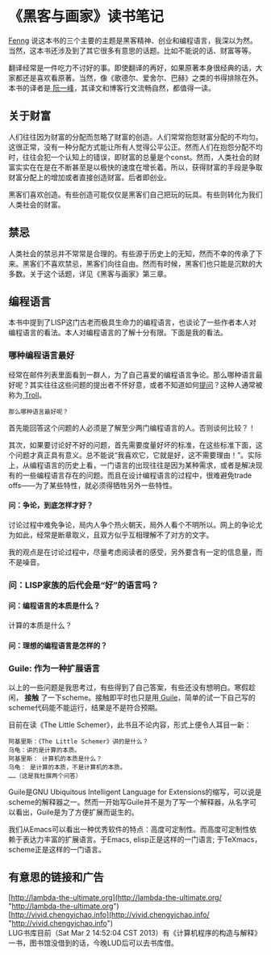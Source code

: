 ---
---

# 《黑客与画家》读书笔记

[ Fenng](http://dbanotes.net/review/Hackers_and_Painters.html "http://dbanotes.net/review/Hackers_and_Painters.html") 说这本书的三个主要的主题是黑客精神、创业和编程语言，我深以为然。当然，这本书还涉及到了其它很多有意思的话题。比如不能说的话、财富等等。  
  
翻译经常是一件吃力不讨好的事。即使翻译的再好，如果原著本身很经典的话，大家都还是喜欢看原著。当然，像《歌德尔、爱舍尔、巴赫》之类的书得排除在外。本书的译者是[ 阮一峰](http://www.ruanyifeng.com/home.html "http://www.ruanyifeng.com/home.html")，其译文和博客行文流畅自然，都值得一读。 

## 关于财富

人们往往因为财富的分配而忽略了财富的创造。人们常常抱怨财富分配的不均匀。这很正常，没有一种分配方式能让所有人觉得公平公正。然而人们在抱怨分配不均时，往往会犯一个认知上的错误，即财富的总量是个const。然而，人类社会的财富实实在在是在不断甚至是以极快的速度在增长着。所以，获得财富的手段是争取财富分配上的增加或者直接创造财富。后者即创业。  
  
黑客们喜欢创造。有些创造可能仅仅是黑客们自己把玩的玩具。有些则转化为我们人类社会的财富。  

## 禁忌

人类社会的禁忌并不常常是合理的。有些源于历史上的无知，然而不幸的传承了下来。黑客们不喜欢禁忌，黑客们向往自由。然而有时候，黑客们也只能是沉默的大多数。关于这个话题，详见《黑客与画家》第三章。 

## 编程语言

本书中提到了LISP这门古老而极具生命力的编程语言，也谈论了一些作者本人对编程语言的看法。本人对编程语言的了解十分有限。下面是我的看法。 

### 哪种编程语言最好

经常在邮件列表里面看到一群人，为了自己喜爱的编程语言争论。那么哪种语言最好呢？其实往往这些问题的提出者不怀好意，或者不知道如何[提问](/wiki/doc/smart-questions "doc:smart-questions")？这种人通常被称为[ Troll](http://en.wikipedia.org/wiki/Troll_\(Internet\) "http://en.wikipedia.org/wiki/Troll_%28Internet%29")。  

    
    
    那么哪种语言最好呢？

首先能回答这个问题的人必须是了解至少两门编程语言的人。否则谈何比较？！  
  
其次，如果要讨论好不好的问题，首先需要度量好坏的标准，在这些标准下面，这个问题才真正具有意义。总不能说“我喜欢它，它就是好，这不需要理由！”。实际上，从编程语言的历史上看，一门语言的出现往往是因为某种需求，或者是解决现有的一些编程语言存在的问题。而且在设计编程语言的过程中，很难避免trade offs——为了某些特性，就必须得牺牲另外一些特性。  

#### 问：争论，到底怎样才好？

讨论过程中难免争论，局内人争个热火朝天，局外人看个不明所以。网上的争论尤为如此，经常是断章取义，且双方似乎互相理解不了对方的文字。  
  
我的观点是在讨论过程中，尽量考虑阅读者的感受，另外要含有一定的信息量，而不是噪音。 

### 问：LISP家族的后代会是“好”的语言吗？

#### 问：编程语言的本质是什么？

计算的本质是什么？  

#### 问：理想的编程语言是怎样的？

### Guile: 作为一种扩展语言

以上的一些问题是我思考过，有些得到了自己答案，有些还没有想明白。寒假趁闲， **接触** 了一下scheme。接触即平时也只是用[ Guile](http://en.wikipedia.org/wiki/GNU_Guile "http://en.wikipedia.org/wiki/GNU_Guile")，简单的试一下自己写的scheme代码能不能运行，结果是不是符合预期。  
  
目前在读《The Little Schemer》，此书且不论内容，形式上便令人耳目一新： 

    
    
    阿基里斯：《The Little Schemer》讲的是什么？
    乌龟：讲的是计算的本质。
    阿基里斯： 计算机的本质是什么？
    乌龟： 是计算的本质，不是计算机的本质。
    ……（这是我杜撰两个问答）

Guile是GNU Ubiquitous Intelligent Language for Extensions的缩写，可以说是scheme的解释器之一。然而一开始写Guile并不是为了写一个解释器，从名字可以看出，Guile是为了方便扩展而诞生的。  
  
我们从Emacs可以看出一种优秀软件的特点：高度可定制性。而高度可定制性依赖于表达力丰富的扩展语言。于Emacs, elisp正是这样的一门语言; 于TeXmacs，scheme正是这样的一门语言。  

## 有意思的链接和广告

[http://lambda-the-ultimate.org](http://lambda-the-ultimate.org/ "http://lambda-the-ultimate.org")   
[http://vivid.chengyichao.info](http://vivid.chengyichao.info/ "http://vivid.chengyichao.info")   
LUG书库目前（Sat Mar 2 14:52:04 CST 2013）有《计算机程序的构造与解释》一书，图书馆没借到的话，今晚LUD后可以去书库借。 
